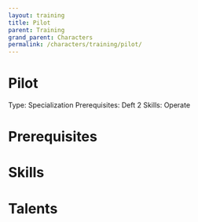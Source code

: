```yaml
---
layout: training
title: Pilot
parent: Training
grand_parent: Characters
permalink: /characters/training/pilot/
---
```


# Pilot

Type: Specialization
Prerequisites: Deft 2
Skills: Operate

# Prerequisites

# Skills

# Talents